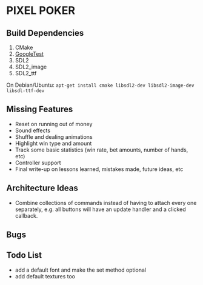 # PIXEL POKER

## Build Dependencies
1. CMake
2. [GoogleTest](https://github.com/google/googletest)
3. SDL2
4. SDL2_image
5. SDL2_ttf

On Debian/Ubuntu: `apt-get install cmake libsdl2-dev libsdl2-image-dev libsdl-ttf-dev`

## Missing Features
 - Reset on running out of money
 - Sound effects
 - Shuffle and dealing animations
 - Highlight win type and amount
 - Track some basic statistics (win rate, bet amounts, number of hands, etc)
 - Controller support
 - Final write-up on lessons learned, mistakes made, future ideas, etc

## Architecture Ideas
- Combine collections of commands instead of having to attach every one separately, e.g. all buttons will have an update handler and a clicked callback.

## Bugs

## Todo List
- add a default font and make the set method optional
- add default textures too